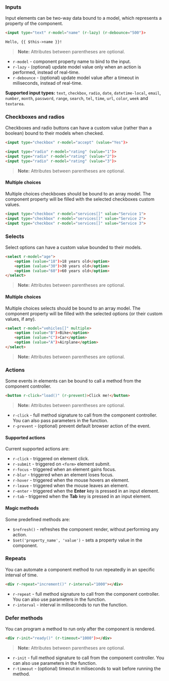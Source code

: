 ### Inputs
Input elements can be two-way data bound to a model, which represents a property of the component.

```html
<input type="text" r-model="name" (r-lazy) (r-debounce="500")>

Hello, {{ $this->name }}!
```

> **Note:** Attributes between parentheses are optional.

- `r-model` - component property name to bind to the input.
- `r-lazy` - (optional) update model value only when an action is performed, instead of real-time.
- `r-debounce` - (optional) update model value after a timeout in miliseconds, instead of real-time.

**Supported input types:** `text`, `checkbox`, `radio`, `date`, `datetime-local`, `email`, `number`, `month`, `password`, `range`, `search`, `tel`, `time`, `url`, `color`, `week` and `textarea`.

### Checkboxes and radios
Checkboxes and radio buttons can have a custom value (rather than a boolean) bound to their models when checked.

```html
<input type="checkbox" r-model="accept" (value="Yes")>
```

```html
<input type="radio" r-model="rating" (value="1")>
<input type="radio" r-model="rating" (value="2")>
<input type="radio" r-model="rating" (value="3")>
```

> **Note:** Attributes between parentheses are optional.

#### Multiple choices
Multiple choices checkboxes should be bound to an array model. The component property will be filled with the selected checkboxes custom values.

```html
<input type="checkbox" r-model="services[]" value="Service 1">
<input type="checkbox" r-model="services[]" value="Service 2">
<input type="checkbox" r-model="services[]" value="Service 3">
```

### Selects
Select options can have a custom value bounded to their models.

```html
<select r-model="age">
    <option (value="18")>18 years old</option>
    <option (value="30")>30 years old</option>
    <option (value="60")>60 years old</option>
</select>
```

> **Note:** Attributes between parentheses are optional.

#### Multiple choices
Multiple choices selects should be bound to an array model. The component property will be filled with the selected options (or their custom values, if any).

```html
<select r-model="vehicles[]" multiple>
    <option (value="B")>Bike</option>
    <option (value="C")>Car</option>
    <option (value="A")>Airplane</option>
</select>
```

> **Note:** Attributes between parentheses are optional.

### Actions
Some events in elements can be bound to call a method from the component controller.

```html
<button r-click="load()" (r-prevent)>Click me!</button>
```

> **Note:** Attributes between parentheses are optional.

- `r-click` - full method signature to call from the component controller. You can also pass parameters in the function.
- `r-prevent` - (optional) prevent default browser action of the event.

#### Supported actions
Current supported actions are:

- `r-click` - triggered on element click.
- `r-submit` - triggered on `<form>` element submit.
- `r-focus` - triggered when an element gains focus.
- `r-blur` - triggered when an element loses focus.
- `r-hover` - triggered when the mouse hovers an element.
- `r-leave` - triggered when the mouse leaves an element.
- `r-enter` - triggered when the **Enter** key is pressed in an input element.
- `r-tab` - triggered when the **Tab** key is pressed in an input element.

#### Magic methods
Some predefined methods are:

- `$refresh()` - refreshes the component render, without performing any action.
- `$set('property_name', 'value')` - sets a property value in the component.

### Repeats
You can automate a component method to run repeatedly in an specific interval of time.

```html
<div r-repeat="increment()" r-interval="1000"></div>
```

- `r-repeat` - full method signature to call from the component controller. You can also use parameters in the function.
- `r-interval` - interval in miliseconds to run the function.

### Defer methods
You can program a method to run only after the component is rendered.

```html
<div r-init="ready()" (r-timeout="1000")></div>
```

> **Note:** Attributes between parentheses are optional.

- `r-init` - full method signature to call from the component controller. You can also use parameters in the function.
- `r-timeout` - (optional) timeout in miliseconds to wait before running the method.